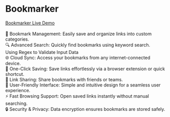 
<h1>Bookmarker</h1>
<a href="https://ahmedmabrouk84.github.io/Bookmarker/">Bookmarker Live Demo</a>
<br>
<br>
🔖 Bookmark Management: Easily save and organize links into custom categories.
<br>
🔍 Advanced Search: Quickly find bookmarks using keyword search.
<br>
 Using Regex to Validate Input Data
<br>
🌐 Cloud Sync: Access your bookmarks from any internet-connected device.
<br>
📌 One-Click Saving: Save links effortlessly via a browser extension or quick shortcut.
<br>
🔗 Link Sharing: Share bookmarks with friends or teams.
<br>
🎨 User-Friendly Interface: Simple and intuitive design for a seamless user experience.
<br>
⚡ Fast Browsing Support: Open saved links instantly without manual searching.
<br>
🔒 Security & Privacy: Data encryption ensures bookmarks are stored safely.
<br>
